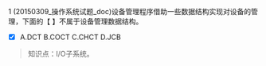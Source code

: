 1
(20150309_操作系统试题_doc)设备管理程序借助一些数据结构实现对设备的管理，下面的【 】不属于设备管理数据结构。
- [x] A.DCT B.COCT C.CHCT D.JCB

> 知识点：I/O子系统。
